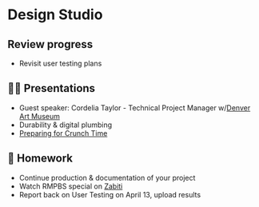 # Design Studio

## Review progress

- Revisit user testing plans

## 👨‍🏫 Presentations

- Guest speaker: Cordelia Taylor - Technical Project Manager w/[Denver Art Museum](https://denverartmuseum.org/)
- Durability & digital plumbing
- [Preparing for Crunch Time](./docs/crunch-time.md)

## 📝 Homework

- Continue production & documentation of your project
- Watch RMPBS special on [Zabiti](https://video.rmpbs.org/video/welcome-to-zabiti-hvdryp/) 
- Report back on User Testing on April 13, upload results
